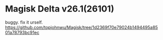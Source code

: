# Magisk Delta v26.1(26101)
buggy.
fix it urself.
https://github.com/topjohnwu/Magisk/tree/1d2369f70e79024b1494495a8501a78793bc91ec
